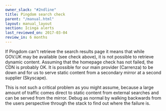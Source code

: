 ```yaml
---
owner_slack: "#2ndline"
title: Pingdom search check
parent: "/manual.html"
layout: manual_layout
section: Icinga alerts
last_reviewed_on: 2017-03-04
review_in: 6 months
---
```


If Pingdom can't retrieve the search results page it means that while
GOV.UK may be available (see check above), it is not possible to
retrieve dynamic content. Assuming that the homepage check has not
failed, the CDN is probably OK. It is possible for our main provider
(Carrenza) to be down and for us to serve static content from a
secondary mirror at a second supplier (Skyscape).

This is not such a critical problem as you might assume, because a large
amount of traffic comes direct to static content from external searches
and can be served from the mirror. Debug as normal by walking backwards
from the users perspective through the stack to find out where the
failure is.

